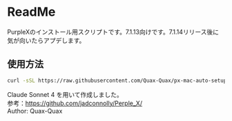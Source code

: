 # ReadMe
PurpleXのインストール用スクリプトです。7.1.13向けです。7.1.14リリース後に気が向いたらアプデします。  
## 使用方法
```sh
curl -sSL https://raw.githubusercontent.com/Quax-Quax/px-mac-auto-setup/refs/heads/master/px-install-mac.sh | bash
```
Claude Sonnet 4 を用いて作成しました。  
参考：https://github.com/jadconnolly/Perple_X/  
Author: Quax-Quax  
